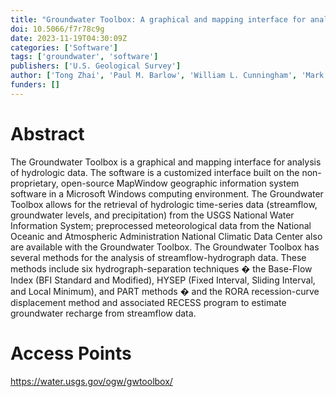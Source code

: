 ```yaml
---
title: "Groundwater Toolbox: A graphical and mapping interface for analysis of hydrologic data"
doi: 10.5066/f7r78c9g
date: 2023-11-19T04:30:09Z
categories: ['Software']
tags: ['groundwater', 'software']
publishers: ['U.S. Geological Survey']
author: ['Tong Zhai', 'Paul M. Barlow', 'William L. Cunningham', 'Mark Gray']
funders: []
---
```


# Abstract
The Groundwater Toolbox is a graphical and mapping interface for analysis of hydrologic data. The software is a customized interface built on the non-proprietary, open-source MapWindow geographic information system software in a Microsoft Windows computing environment. The Groundwater Toolbox allows for the retrieval of hydrologic time-series data (streamflow, groundwater levels, and precipitation) from the USGS National Water Information System; preprocessed meteorological data from the National Oceanic and Atmospheric Administration National Climatic Data Center also are available with the Groundwater Toolbox. The Groundwater Toolbox has several methods for the analysis of streamflow-hydrograph data. These methods include six hydrograph-separation techniques � the Base-Flow Index (BFI Standard and Modified), HYSEP (Fixed Interval, Sliding Interval, and Local Minimum), and PART methods � and the RORA recession-curve displacement method and associated RECESS program to estimate groundwater recharge from streamflow data.

# Access Points
https://water.usgs.gov/ogw/gwtoolbox/